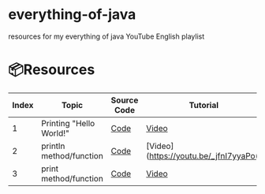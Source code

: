 # everything-of-java

resources for my everything of java YouTube English playlist

# 📦Resources

| Index | Topic                   | Source Code                                 | Tutorial                               |
| ----- | ----------------------- | ------------------------------------------- | -------------------------------------- |
| 1     | Printing "Hello World!" | [Code](./Hello_World/Main.java)             | [Video](https://youtu.be/U__ljdoYDYY)  |
| 2     | println method/function | [Code](./Print_Statement_println/Main.java) | [Video](https://youtu.be/_jfnI7yyaPo() |
| 3     | print method/function   | [Code](./Print_Statement_print/Main.java)   | [Video]()                              |
